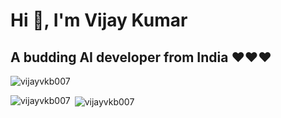 # Hi 👋, I'm Vijay Kumar
## A budding AI developer from India ❤️❤️❤️

<p align="left"> <img src="https://komarev.com/ghpvc/?username=vijayvkb007&label=Profile%20views&color=0e75b6&style=flat" alt="vijayvkb007" /> </p>

<p align="left">
</p>
<p><img align="left" src="https://github-readme-stats.vercel.app/api/top-langs?username=vijayvkb007&show_icons=true&locale=en&layout=compact" alt="vijayvkb007" /></p>

<p>&nbsp;<img align="center" src="https://github-readme-stats.vercel.app/api?username=vijayvkb007&show_icons=true&locale=en" alt="vijayvkb007" /></p>
